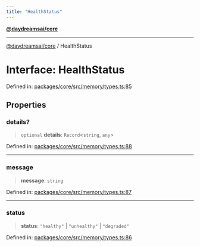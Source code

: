 ```yaml
---
title: "HealthStatus"
---
```


[**@daydreamsai/core**](./api-reference.md)

***

[@daydreamsai/core](./api-reference.md) / HealthStatus

# Interface: HealthStatus

Defined in: [packages/core/src/memory/types.ts:85](https://github.com/dojoengine/daydreams/blob/877d54c3d7a1ffa2e1fe799ae3402216c969af05/packages/core/src/memory/types.ts#L85)

## Properties

### details?

> `optional` **details**: `Record`\<`string`, `any`\>

Defined in: [packages/core/src/memory/types.ts:88](https://github.com/dojoengine/daydreams/blob/877d54c3d7a1ffa2e1fe799ae3402216c969af05/packages/core/src/memory/types.ts#L88)

***

### message

> **message**: `string`

Defined in: [packages/core/src/memory/types.ts:87](https://github.com/dojoengine/daydreams/blob/877d54c3d7a1ffa2e1fe799ae3402216c969af05/packages/core/src/memory/types.ts#L87)

***

### status

> **status**: `"healthy"` \| `"unhealthy"` \| `"degraded"`

Defined in: [packages/core/src/memory/types.ts:86](https://github.com/dojoengine/daydreams/blob/877d54c3d7a1ffa2e1fe799ae3402216c969af05/packages/core/src/memory/types.ts#L86)
